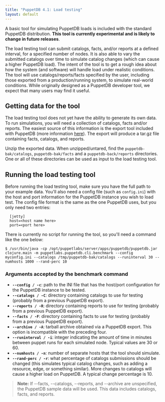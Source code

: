 ```yaml
---
title: "PuppetDB 4.1: Load testing"
layout: default
---
```


[export]: ./anonymization.html

A basic tool for simulating PuppetDB loads is included with the standard
PuppetDB distribution. **This tool is currently experimental and is likely to
change in future releases**.

The load testing tool can submit catalogs, facts, and/or reports at a defined
interval, for a specified number of nodes. It is also able to vary the submitted
catalogs over time to simulate catalog changes (which can cause a higher
PuppetDB load). The intent of the tool is to get a rough idea about how the
system (and software) will handle load under realistic conditions. The tool will
use catalogs/reports/facts specified by the user, including those exported from
a production/running system, to simulate real-world conditions. While originally
designed as a PuppetDB developer tool, we expect that many users may find it
useful.

Getting data for the tool
-----

The load testing tool does not yet have the ability to generate its own data. To
run simulations, you will need a collection of catalogs, facts and/or reports.
The easiest source of this information is the export tool included with PuppetDB
(more information [here][export]). The export will produce a tar.gz file
containing facts, catalogs, and reports.

Unzip the exported data. When unzipped/untared, find the
`puppetdb-bak/catalogs`, `puppetdb-bak/facts` and a `puppetdb-back/reports`
directories. One or all of these directories can be used as input to the load
testing tool.

Running the load testing tool
-----

Before running the load testing tool, make sure you have the full path to your
example data. You'll also need a config file (such as `config.ini`) with the
host and port information for the PuppetDB instance you wish to load test. The
config file format is the same as the one PuppetDB uses, but you only need two
entries:

      [jetty]
      host=<host name here>
      port=<port here>

There is currently no script for running the tool, so you'll need a command like
the one below:

    $ /usr/bin/java -cp /opt/puppetlabs/server/apps/puppetdb/puppetdb.jar clojure.main -m puppetlabs.puppetdb.cli.benchmark --config myconfig.ini --catalogs /tmp/puppetdb-bak/catalogs --runinterval 30 --numhosts 1000 --rand-perc 10


### Arguments accepted by the benchmark command

- **`--config / -c`**: path to the INI file that has the host/port configuration
  for the PuppetDB instance to be tested.
- **`--catalogs / -C`**: directory containing catalogs to use for testing
  (probably from a previous PuppetDB export).
- **`--reports / -R`**: directory containing reports to use for testing
  (probably from a previous PuppetDB export).
- **`--facts / -F`**: directory containing facts to use for testing (probably
  from a previous PuppetDB export).
- **`--archive / -A`**: tarball archive obtained via a PuppetDB export. This
  option is incompatible with the preceding four.
- **`--runinterval / -i`**: integer indicating the amount of time in minutes
  between puppet runs for each simulated node. Typical values are 30 or 60.
- **`--numhosts / -n`**: number of separate hosts that the tool should simulate.
- **`--rand-perc / -r`**: what percentage of catalogs submissions should be
  changed (this simulates typical catalog changes, such as adding a resource,
  edge, or something similar). More changes to catalogs will cause a higher load
  on PuppetDB. A typical change percentage is 10.

>**Note:** If --facts, --catalogs, --reports, and --archive are unspecified, the
>PuppetDB sample data will be used. This data includes catalogs, facts, and
>reports.
